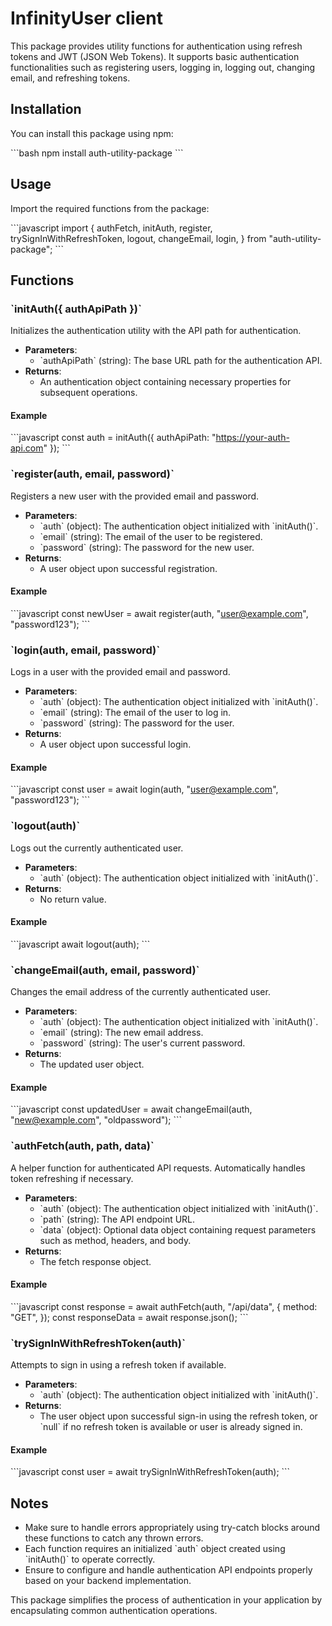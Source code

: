# InfinityUser client

This package provides utility functions for authentication using refresh tokens and JWT (JSON Web Tokens). It supports basic authentication functionalities such as registering users, logging in, logging out, changing email, and refreshing tokens.

## Installation

You can install this package using npm:

\`\`\`bash
npm install auth-utility-package
\`\`\`

## Usage

Import the required functions from the package:

\`\`\`javascript
import {
authFetch,
initAuth,
register,
trySignInWithRefreshToken,
logout,
changeEmail,
login,
} from "auth-utility-package";
\`\`\`

## Functions

### \`initAuth({ authApiPath })\`

Initializes the authentication utility with the API path for authentication.

- **Parameters**:
  - \`authApiPath\` (string): The base URL path for the authentication API.
- **Returns**:
  - An authentication object containing necessary properties for subsequent operations.

#### Example

\`\`\`javascript
const auth = initAuth({ authApiPath: "https://your-auth-api.com" });
\`\`\`

### \`register(auth, email, password)\`

Registers a new user with the provided email and password.

- **Parameters**:
  - \`auth\` (object): The authentication object initialized with \`initAuth()\`.
  - \`email\` (string): The email of the user to be registered.
  - \`password\` (string): The password for the new user.
- **Returns**:
  - A user object upon successful registration.

#### Example

\`\`\`javascript
const newUser = await register(auth, "user@example.com", "password123");
\`\`\`

### \`login(auth, email, password)\`

Logs in a user with the provided email and password.

- **Parameters**:
  - \`auth\` (object): The authentication object initialized with \`initAuth()\`.
  - \`email\` (string): The email of the user to log in.
  - \`password\` (string): The password for the user.
- **Returns**:
  - A user object upon successful login.

#### Example

\`\`\`javascript
const user = await login(auth, "user@example.com", "password123");
\`\`\`

### \`logout(auth)\`

Logs out the currently authenticated user.

- **Parameters**:
  - \`auth\` (object): The authentication object initialized with \`initAuth()\`.
- **Returns**:
  - No return value.

#### Example

\`\`\`javascript
await logout(auth);
\`\`\`

### \`changeEmail(auth, email, password)\`

Changes the email address of the currently authenticated user.

- **Parameters**:
  - \`auth\` (object): The authentication object initialized with \`initAuth()\`.
  - \`email\` (string): The new email address.
  - \`password\` (string): The user's current password.
- **Returns**:
  - The updated user object.

#### Example

\`\`\`javascript
const updatedUser = await changeEmail(auth, "new@example.com", "oldpassword");
\`\`\`

### \`authFetch(auth, path, data)\`

A helper function for authenticated API requests. Automatically handles token refreshing if necessary.

- **Parameters**:
  - \`auth\` (object): The authentication object initialized with \`initAuth()\`.
  - \`path\` (string): The API endpoint URL.
  - \`data\` (object): Optional data object containing request parameters such as method, headers, and body.
- **Returns**:
  - The fetch response object.

#### Example

\`\`\`javascript
const response = await authFetch(auth, "/api/data", {
method: "GET",
});
const responseData = await response.json();
\`\`\`

### \`trySignInWithRefreshToken(auth)\`

Attempts to sign in using a refresh token if available.

- **Parameters**:
  - \`auth\` (object): The authentication object initialized with \`initAuth()\`.
- **Returns**:
  - The user object upon successful sign-in using the refresh token, or \`null\` if no refresh token is available or user is already signed in.

#### Example

\`\`\`javascript
const user = await trySignInWithRefreshToken(auth);
\`\`\`

## Notes

- Make sure to handle errors appropriately using try-catch blocks around these functions to catch any thrown errors.
- Each function requires an initialized \`auth\` object created using \`initAuth()\` to operate correctly.
- Ensure to configure and handle authentication API endpoints properly based on your backend implementation.

This package simplifies the process of authentication in your application by encapsulating common authentication operations.
